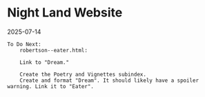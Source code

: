 # Night Land Website

2025-07-14
    
    To Do Next:
        robertson--eater.html:
        
        Link to "Dream."
		
        Create the Poetry and Vignettes subindex.
        Create and format "Dream". It should likely have a spoiler warning. Link it to "Eater".
		







